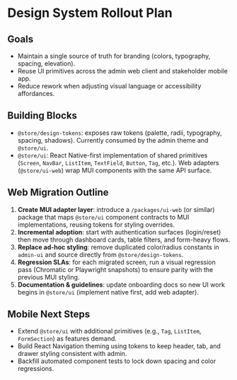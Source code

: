 # Design System Rollout Plan

## Goals
- Maintain a single source of truth for branding (colors, typography, spacing, elevation).
- Reuse UI primitives across the admin web client and stakeholder mobile app.
- Reduce rework when adjusting visual language or accessibility affordances.

## Building Blocks
- `@store/design-tokens`: exposes raw tokens (palette, radii, typography, spacing, shadows). Currently consumed by the admin theme and `@store/ui`.
- `@store/ui`: React Native-first implementation of shared primitives (`Screen`, `NavBar`, `ListItem`, `TextField`, `Button`, `Tag`, etc.). Web adapters (`@store/ui-web`) wrap MUI components with the same API surface.

## Web Migration Outline
1. **Create MUI adapter layer**: introduce a `/packages/ui-web` (or similar) package that maps `@store/ui` component contracts to MUI implementations, reusing tokens for styling overrides.
2. **Incremental adoption**: start with authentication surfaces (login/reset) then move through dashboard cards, table filters, and form-heavy flows.
3. **Replace ad-hoc styling**: remove duplicated color/radius constants in `admin-ui` and source directly from `@store/design-tokens`.
4. **Regression SLAs**: for each migrated screen, run a visual regression pass (Chromatic or Playwright snapshots) to ensure parity with the previous MUI styling.
5. **Documentation & guidelines**: update onboarding docs so new UI work begins in `@store/ui` (implement native first, add web adapter).

## Mobile Next Steps
- Extend `@store/ui` with additional primitives (e.g., `Tag`, `ListItem`, `FormSection`) as features demand.
- Build React Navigation theming using tokens to keep header, tab, and drawer styling consistent with admin.
- Backfill automated component tests to lock down spacing and color regressions.

